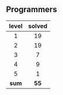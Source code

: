 ## Programmers
|  level  | solved |
| :-----: | :----: |
|1|19|
|2|19|
|3|7|
|4|9|
|5|1|
| **sum** | **55**|

